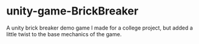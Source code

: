 # unity-game-BrickBreaker
A unity brick breaker demo game I made for a college project, but added a little twist to the base mechanics of the game.
